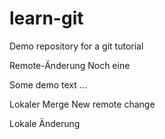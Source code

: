 # learn-git
Demo repository for a git tutorial

Remote-Änderung
Noch eine

Some demo text ...

Lokaler Merge
New remote change

Lokale Änderung
